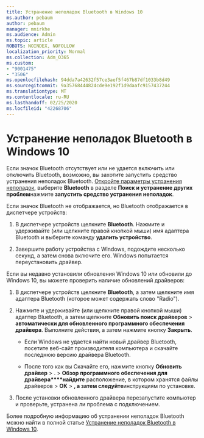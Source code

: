 ```yaml
---
title: Устранение неполадок Bluetooth в Windows 10
ms.author: pebaum
author: pebaum
manager: mnirkhe
ms.audience: Admin
ms.topic: article
ROBOTS: NOINDEX, NOFOLLOW
localization_priority: Normal
ms.collection: Adm_O365
ms.custom:
- "9001475"
- "3506"
ms.openlocfilehash: 94dda7a42632f57ce3aef5f467b87df1033b8d49
ms.sourcegitcommit: 9a35768444824cde9e192f1d9daafc9157437244
ms.translationtype: MT
ms.contentlocale: ru-RU
ms.lasthandoff: 02/25/2020
ms.locfileid: "42268706"
---
```

# <a name="fix-bluetooth-problems-in-windows-10"></a>Устранение неполадок Bluetooth в Windows 10

Если значок Bluetooth отсутствует или не удается включить или отключить Bluetooth, возможно, вы захотите запустить средство устранения неполадок Bluetooth. [Откройте параметры устранения неполадок](ms-settings:troubleshoot), выберите **Bluetooth** в разделе **Поиск и устранение других проблем**нажмите **запустить средство устранения неполадок**.

Если значок Bluetooth не отображается, но Bluetooth отображается в диспетчере устройств:

1. В диспетчере устройств щелкните **Bluetooth**. Нажмите и удерживайте (или щелкните правой кнопкой мыши) имя адаптера Bluetooth и выберите команду **удалить устройство**.

2. Завершите работу устройства с Windows, подождите несколько секунд, а затем снова включите его. Windows попытается переустановить драйвер.

Если вы недавно установили обновления Windows 10 или обновили до Windows 10, вы можете проверить наличие обновлений драйверов:

1. В диспетчере устройств щелкните **Bluetooth**, а затем щелкните имя адаптера Bluetooth (которое может содержать слово "Radio").

2. Нажмите и удерживайте (или щелкните правой кнопкой мыши) адаптер Bluetooth, а затем щелкните **Обновить поиск драйверов** > **автоматически для обновленного программного обеспечения драйвера**. Выполните действия, а затем нажмите кнопку **Закрыть**.

      - Если Windows не удается найти новый драйвер Bluetooth, посетите веб-сайт производителя компьютера и скачайте последнюю версию драйвера Bluetooth.

    - После того как вы Скачайте его, нажмите кнопку **Обновить драйвер** > . > **Обзор программного обеспечения для драйвера****найдите** расположение, в котором хранятся файлы драйверов > **ОК** > **, а затем следуйте**инструкциям по установке.

3. После установки обновленного драйвера перезапустите компьютер и проверьте, устранена ли проблема с подключением.

Более подробную информацию об устранении неполадок Bluetooth можно найти в полной статье [Устранение неполадок Bluetooth в Windows 10](https://support.microsoft.com/help/14169/windows-10-fix-bluetooth-problems).

